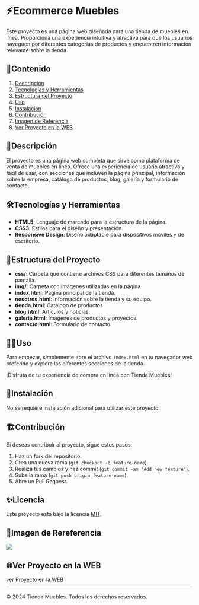 # ⚡️Ecommerce Muebles

Este proyecto es una página web diseñada para una tienda de muebles en línea. Proporciona una experiencia intuitiva y atractiva para que los usuarios naveguen por diferentes categorías de productos y encuentren información relevante sobre la tienda.

## 🎯Contenido

1. [Descripción](#descripción)
2. [Tecnologías y Herramientas](#tecnologías-y-herramientas)
3. [Estructura del Proyecto](#estructura-del-proyecto)
4. [Uso](#uso)
5. [Instalación](#instalación)
6. [Contribución](#contribución)
7. [Imagen de Referencia](#imagen-de-rereferencia)
8. [Ver Proyecto en la WEB](#ver-proyecto-en-la-web)

## 📝Descripción

El proyecto es una página web completa que sirve como plataforma de venta de muebles en línea. Ofrece una experiencia de usuario atractiva y fácil de usar, con secciones que incluyen la página principal, información sobre la empresa, catálogo de productos, blog, galería y formulario de contacto.

## 🛠️Tecnologías y Herramientas

- **HTML5**: Lenguaje de marcado para la estructura de la página.
- **CSS3**: Estilos para el diseño y presentación.
- **Responsive Design**: Diseño adaptable para dispositivos móviles y de escritorio.

## 🚀Estructura del Proyecto

- **css/**: Carpeta que contiene archivos CSS para diferentes tamaños de pantalla.
- **img/**: Carpeta con imágenes utilizadas en la página.
- **index.html**: Página principal de la tienda.
- **nosotros.html**: Información sobre la tienda y su equipo.
- **tienda.html**: Catálogo de productos.
- **blog.html**: Artículos y noticias.
- **galeria.html**: Imágenes de productos y proyectos.
- **contacto.html**: Formulario de contacto.

## 🧑‍💻Uso

Para empezar, simplemente abre el archivo `index.html` en tu navegador web preferido y explora las diferentes secciones de la tienda.

¡Disfruta de tu experiencia de compra en línea con Tienda Muebles!

## 📌Instalación

No se requiere instalación adicional para utilizar este proyecto.

## 🏗️Contribución

Si deseas contribuir al proyecto, sigue estos pasos:

1. Haz un fork del repositorio.
2. Crea una nueva rama (`git checkout -b feature-name`).
3. Realiza tus cambios y haz commit (`git commit -am 'Add new feature'`).
4. Sube la rama (`git push origin feature-name`).
5. Abre un Pull Request.

## ✨Licencia

Este proyecto está bajo la licencia [MIT](https://opensource.org/licenses/MIT).

## 🙈Imagen de Rereferencia

![](https://i.postimg.cc/R0xMrywt/ecommerce-Tienda-Muebles.png)

## 🌐Ver Proyecto en la WEB

[ver Proyecto en la WEB](https://jmatochepascual.github.io/Ecommerce/)

---

© 2024 Tienda Muebles. Todos los derechos reservados.
